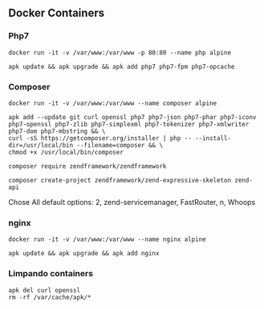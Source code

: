 ## Docker Containers
### Php7
```
docker run -it -v /var/www:/var/www -p 80:80 --name php alpine
```
```
apk update && apk upgrade && apk add php7 php7-fpm php7-opcache
```
### Composer
 ```
docker run -it -v /var/www:/var/www --name composer alpine
```
```
apk add --update git curl openssl php7 php7-json php7-phar php7-iconv php7-openssl php7-zlib php7-simplexml php7-tokenizer php7-xmlwriter php7-dom php7-mbstring && \
curl -sS https://getcomposer.org/installer | php -- --install-dir=/usr/local/bin --filename=composer && \
chmod +x /usr/local/bin/composer
```
```
composer require zendframework/zendframework
```
```
composer create-project zendframework/zend-expressive-skeleton zend-api
```
Chose All default options: 2, zend-servicemanager, FastRouter, n, Whoops

### nginx
 ```
docker run -it -v /var/www:/var/www --name nginx alpine
```
```
apk update && apk upgrade && apk add nginx
```
    
### Limpando containers
    apk del curl openssl
    rm -rf /var/cache/apk/*
